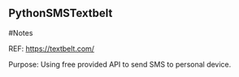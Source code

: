 ## PythonSMSTextbelt

#Notes

REF: https://textbelt.com/

Purpose: Using free provided API to send SMS to personal device.  
